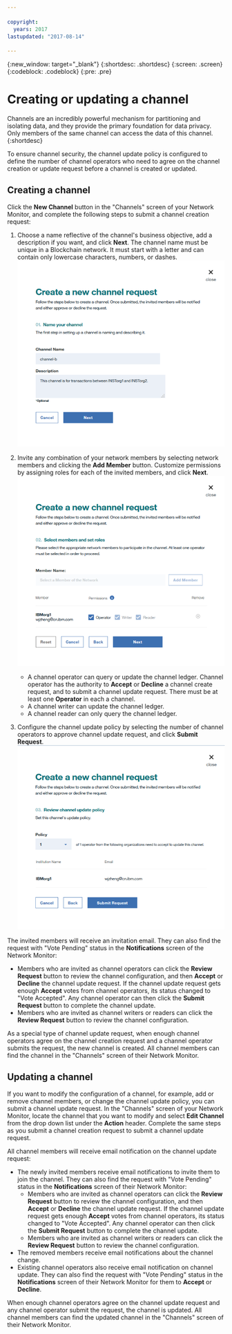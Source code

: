 ```yaml
---

copyright:
  years: 2017
lastupdated: "2017-08-14"

---
```


{:new_window: target="_blank"}
{:shortdesc: .shortdesc}
{:screen: .screen}
{:codeblock: .codeblock}
{:pre: .pre}

# Creating or updating a channel

Channels are an incredibly powerful mechanism for partitioning and isolating data, and they provide the primary foundation for data privacy.  Only members of the same channel can access the data of this channel.
{:shortdesc}

To ensure channel security, the channel update policy is configured to define the number of channel operators who need to agree on the channel creation or update request before a channel is created or updated. 

## Creating a channel
Click the **New Channel** button in the "Channels" screen of your Network Monitor, and complete the following steps to submit a channel creation request:  
1. Choose a name reflective of the channel's business objective, add a description if you want, and click **Next**.  The channel name must be unique in a Blockchain network.  It must start with a letter and can contain only lowercase characters, numbers, or dashes.  
  ![Create channel 1](../images/create_channel.png "Create a channel panel 1")  
    
2. Invite any combination of your network members by selecting network members and clicking the **Add Member** button.  Customize permissions by assigning roles for each of the invited members, and click **Next**.  
  ![Create channel 2](../images/create_channel_2.png "Create a channel panel 2")  
  
    * A channel operator can query or update the channel ledger.  Channel operator has the authority to **Accept** or **Decline** a channel create request, and to submit a channel update request. There must be at least one **Operator** in each a channel.  
    * A channel writer can update the channel ledger.
    * A channel reader can only query the channel ledger.
  
3. Configure the channel update policy by selecting the number of channel operators to approve channel update request, and click **Submit Request**.   
  ![Create channel 3](../images/create_channel_3.png "Create a channel panel 3")  

The invited members will receive an invitation email.  They can also find the request with "Vote Pending" status in the **Notifications** screen of the Network Monitor:  
* Members who are invited as channel operators can click the **Review Request** button to review the channel configuration, and then **Accept** or **Decline** the channel update request.  If the channel update request gets enough **Accept** votes from channel operators, its status changed to "Vote Accepted".  Any channel operator can then click the **Submit Request** button to complete the channel update.  
* Members who are invited as channel writers or readers can click the **Review Request** button to review the channel configuration.

As a special type of channel update request, when enough channel operators agree on the channel creation request and a channel operator submits the request, the new channel is created.  All channel members can find the channel in the "Channels" screen of their Network Monitor.

## Updating a channel
If you want to modify the configuration of a channel, for example, add or remove channel members, or change the channel update policy, you can submit a channel update request.  In the "Channels" screen of your Network Monitor, locate the channel that you want to modify and select **Edit Channel** from the drop down list under the **Action** header.  Complete the same steps as you submit a channel creation request to submit a channel update request.

All channel members will receive email notification on the channel update request:
* The newly invited members receive email notifications to invite them to join the channel.  They can also find the request with "Vote Pending" status in the **Notifications** screen of their Network Monitor:  
    * Members who are invited as channel operators can click the **Review Request** button to review the channel configuration, and then **Accept** or **Decline** the channel update request.  If the channel update request gets enough **Accept** votes from channel operators, its status changed to "Vote Accepted".  Any channel operator can then click the **Submit Request** button to complete the channel update.  
    * Members who are invited as channel writers or readers can click the **Review Request** button to review the channel configuration.
* The removed members receive email notifications about the channel change.
* Existing channel operators also receive email notification on channel update.  They can also find the request with "Vote Pending" status in the **Notifications** screen of their Network Monitor for them to **Accept** or **Decline**.

When enough channel operators agree on the channel update request and any channel operator submit the request, the channel is updated.  All channel members can find the updated channel in the "Channels" screen of their Network Monitor.
